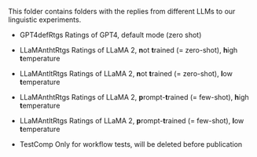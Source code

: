 This folder contains folders with the replies from different LLMs to our linguistic experiments. 

- GPT4defRtgs Ratings of GPT4, default mode (zero shot)

- LLaMAnthtRtgs Ratings of LLaMA 2, **n**ot **t**rained (= zero-shot), **h**igh **t**emperature

- LLaMAntltRtgs Ratings of LLaMA 2, **n**ot **t**rained (= zero-shot), **l**ow **t**emperature

- LLaMAnthtRtgs Ratings of LLaMA 2, **p**rompt-**t**rained (= few-shot), **h**igh **t**emperature 

- LLaMAntltRtgs Ratings of LLaMA 2, **p**rompt-**t**rained (= few-shot), **l**ow **t**emperature

- TestComp Only for workflow tests, will be deleted before publication 
